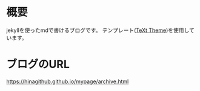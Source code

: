 # 概要
jekyllを使ったmdで書けるブログです。
テンプレート([TeXt Theme](https://tianqi.name/jekyll-TeXt-theme/test/))を使用しています。

# ブログのURL
https://hinagithub.github.io/mypage/archive.html
